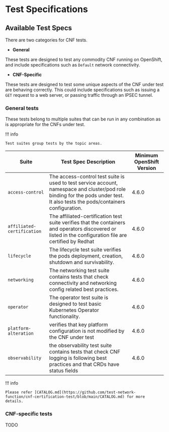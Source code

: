 <!-- markdownlint-disable line-length no-bare-urls -->
# Test Specifications

## Available Test Specs

There are two categories for CNF tests.

- **General**

These tests are designed to test any commodity CNF running on OpenShift, and include specifications such as
`Default` network connectivity.

- **CNF-Specific**

These tests are designed to test some unique aspects of the CNF under test are behaving correctly. This could
include specifications such as issuing a `GET` request to a web server, or passing traffic through an IPSEC tunnel.

### General tests

These tests belong to multiple suites that can be run in any combination as is
appropriate for the CNFs under test.

!!! info

    Test suites group tests by the topic areas.

Suite|Test Spec Description|Minimum OpenShift Version
---|---|---
`access-control`|The access-control test suite is used to test  service account, namespace and cluster/pod role binding for the pods under test. It also tests the pods/containers configuration.|4.6.0
`affiliated-certification`|The affiliated-certification test suite verifies that the containers and operators discovered or listed in the configuration file are certified by Redhat|4.6.0
`lifecycle`| The lifecycle test suite verifies the pods deployment, creation, shutdown and  survivability. |4.6.0
`networking`|The networking test suite contains tests that check connectivity and networking config related best practices.|4.6.0
`operator`|The operator test suite is designed to test basic Kubernetes Operator functionality.|4.6.0
`platform-alteration`| verifies that key platform configuration is not modified by the CNF under test|4.6.0
`observability`|  the observability test suite contains tests that check CNF logging is following best practices and that CRDs have status fields|4.6.0

!!! info

    Please refer [CATALOG.md](https://github.com/test-network-function/cnf-certification-test/blob/main/CATALOG.md) for more details.

### CNF-specific tests

TODO
